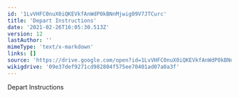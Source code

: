 ```yaml
---
id: '1LvVHFC0nuX0iQKEVkfAnWdP0kBNnMjwig09V7JTCurc'
title: 'Depart Instructions'
date: '2021-02-26T16:05:30.513Z'
version: 12
lastAuthor: ''
mimeType: 'text/x-markdown'
links: []
source: 'https://drive.google.com/open?id=1LvVHFC0nuX0iQKEVkfAnWdP0kBNnMjwig09V7JTCurc'
wikigdrive: '09e37def9271cd982804f575ee70401ad07a0a3f'
---
```

Depart Instructions
